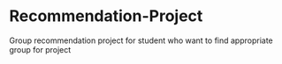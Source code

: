 # Recommendation-Project
Group recommendation project for student who want to find appropriate group for project 
